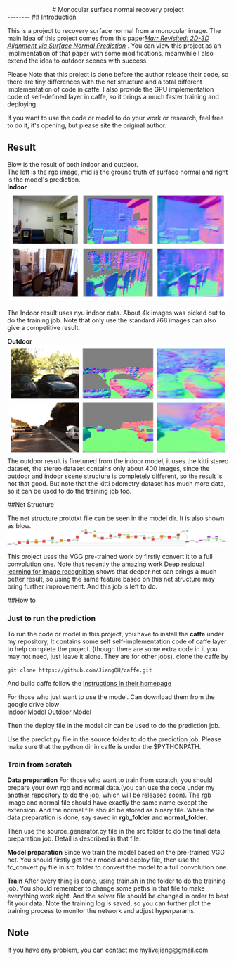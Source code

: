 <center># Monocular surface normal recovery project</center>
--------
## Introduction

This is a project to recovery surface normal from a monocular image. The main Idea of this project comes from this paper[*Marr Revisited: 2D-3D Alignment via Surface Normal Prediction*](http://www.cs.cmu.edu/~aayushb/marrRevisited) . You can view this project as an implimentation of that paper with some modifications, meanwhile I also extend the idea to outdoor scenes with success. 

Please Note that this project is done before the author release their code, so there are tiny differences with the net structure and a total different implementation of code in caffe.  I also provide the GPU implementation code of self-defined layer in caffe, so it brings a much faster training and deploying.

If you want to use the code or model to do your work or research, feel free to do it, it's opening, but please site the original author.

## Result

Blow is the result of both indoor and outdoor.     
The left is the rgb image, mid is the ground truth of surface normal and right is the model's prediction.   
**Indoor**   
![indoor](./result/indoor/concat.jpg)  

The Indoor result uses nyu indoor data. About 4k images was picked out to do the training job. Note that only use the standard 768 images can also give a competitive result.

**Outdoor**   
![outdoor](./result/outdoor/concat.jpg)
The outdoor result is finetuned from the indoor model, it uses the kitti stereo dataset, the stereo dataset contains only about 400 images, since the outdoor and indoor scene structure is completely different, so the result is not that good. But note that the kitti odometry dataset has much more data, so it can be used to do the training job too.

##Net Structure

The net structure prototxt file can be seen in the model dir. It is also shown as blow.
![net](./model/net.png)

This project uses the VGG pre-trained work by firstly convert it to a full convolution one. Note that recently the amazing work [Deep residual learning for image recognition](https://github.com/KaimingHe/deep-residual-networks) shows that deeper net can brings a much better result, so using the same feature based on this net structure may bring further improvement. And this job is left to do.

##How to

### Just to run the prediction

To run the code or model in this project, you have to install the **caffe** under my repository, It contains some self self-implementation code of caffe layer to help complete the project. (though there are some extra code in it you may not need, just leave it alone. They are for other jobs). clone the caffe by
```
git clone https://github.com/JiangQH/caffe.git
```
And build caffe follow the [instructions in their homepage](http://caffe.berkeleyvision.org/install_apt.html)

For those who just want to use the model. Can download them from the google drive blow  
[Indoor Model](https://drive.google.com/open?id=0BxGgf7b9zEpwMnFoV2F3MDRXMTA)       [Outdoor Model](https://drive.google.com/open?id=0BxGgf7b9zEpwZDZmb3lWLUxkR0k)  

Then the deploy file in the model dir can be used to do the prediction job.

 Use the predict.py file in the source folder to do the prediction job. Please make sure that the python dir in caffe is under the $PYTHONPATH.

### Train from scratch

**Data preparation**
For those who want to train from scratch, you should prepare your own rgb and normal data.(you can use the code under my another repository to do the job, which will be released soon). The rgb image and normal file should have exactly the same name except the extension. And the normal file should be stored as binary file. When the data preparation is done, say saved in **rgb_folder** and **normal_folder**.

Then use the source_generator.py file in the src folder to do the final data preparation job. Detail is described in that file.

**Model preparation**
Since we train the model based on the pre-trained VGG net. You should firstly get their model and deploy file, then use the fc_convert.py file in src folder to convert the model to a full convolution one.

**Train**
After every thing is done, using train.sh in the folder to do the training job. You should remember to change some paths in that file to make everything work right. And the solver file should be changed in order to best fit your data.
Note the training log is saved, so you can further plot the training process to monitor the network and adjust hyperparams.

## Note
If you have any problem, you can contact me [mylivejiang@gmail.com](mylivejiang@gmail.com)


